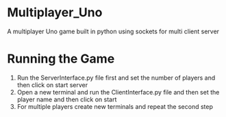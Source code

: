 # Multiplayer_Uno
A multiplayer Uno game built in python using sockets for multi client server

# Running the Game
1. Run the ServerInterface.py file first and set the number of players and then click on start server
2. Open a new terminal and run the ClientInterface.py file and then set the player name and then click on start
3. For multiple players create new terminals and repeat the second step

